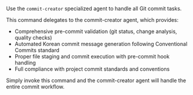 Use the `commit-creator` specialized agent to handle all Git commit tasks.

This command delegates to the commit-creator agent, which provides:
- Comprehensive pre-commit validation (git status, change analysis, quality checks)
- Automated Korean commit message generation following Conventional Commits standard
- Proper file staging and commit execution with pre-commit hook handling
- Full compliance with project commit standards and conventions

Simply invoke this command and the commit-creator agent will handle the entire commit workflow.
